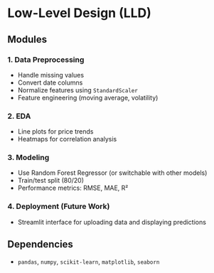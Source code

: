 # Low-Level Design (LLD)

## Modules

### 1. Data Preprocessing
- Handle missing values
- Convert date columns
- Normalize features using `StandardScaler`
- Feature engineering (moving average, volatility)

### 2. EDA
- Line plots for price trends
- Heatmaps for correlation analysis

### 3. Modeling
- Use Random Forest Regressor (or switchable with other models)
- Train/test split (80/20)
- Performance metrics: RMSE, MAE, R²

### 4. Deployment (Future Work)
- Streamlit interface for uploading data and displaying predictions

## Dependencies
- `pandas`, `numpy`, `scikit-learn`, `matplotlib`, `seaborn`